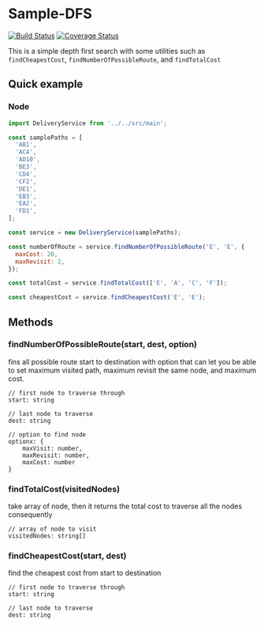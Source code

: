# Sample-DFS

[![Build Status](https://api.cirrus-ci.com/github/samtade/sample-dfs.svg?task=test)](https://cirrus-ci.com/github/samtade/sample-dfs)
[![Coverage Status](https://coveralls.io/repos/github/samtade/sample-dfs/badge.svg?branch=master)](https://coveralls.io/github/samtade/sample-dfs?branch=master)

This is a simple depth first search with some utilities
such as `findCheapestCost`, `findNumberOfPossibleRoute`,
and `findTotalCost`

## Quick example

### Node

```javascript
import DeliveryService from '../../src/main';

const samplePaths = [
  'AB1',
  'AC4',
  'AD10',
  '​BE3',
  '​CD4',
  '​CF2',
  '​DE1',
  '​EB3',
  '​EA2',
  '​FD1',
];

const service = new DeliveryService(samplePaths);

const numberOfRoute = service.findNumberOfPossibleRoute('E', 'E', {
  maxCost: 20,
  maxRevisit: 2,
});

const totalCost = service.findTotalCost(['E', 'A', 'C', 'F']);

const cheapestCost = service.findCheapestCost('E', 'E');
```

## Methods

### findNumberOfPossibleRoute(start, dest, option)

fins all possible route start to destination with option that can let you be able to set maximum visited path,
maximum revisit the same node, and maximum cost.

```
// first node to traverse through
start: string

// last node to traverse
dest: string

// option to find node
optionx: {
    maxVisit: number,
    maxRevisit: number,
    maxCost: number
}
```

### findTotalCost(visitedNodes)

take array of node, then it returns the total cost to traverse all the nodes consequently

```
// array of node to visit
visitedNodes: string[]
```

### findCheapestCost(start, dest)

find the cheapest cost from start to destination

```
// first node to traverse through
start: string

// last node to traverse
dest: string
```
